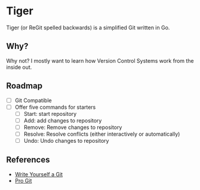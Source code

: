 # Tiger

Tiger (or ReGit spelled backwards) is a simplified Git written in Go.

## Why?

Why not? I mostly want to learn how Version Control Systems work from the inside out.

## Roadmap

- [ ] Git Compatible
- [ ] Offer five commands for starters
    - [ ] Start: start repository
    - [ ] Add: add changes to repository
    - [ ] Remove: Remove changes to repository
    - [ ] Resolve: Resolve conflicts (either interactively or automatically)
    - [ ] Undo: Undo changes to repository

## References

- [Write Yourself a Git][1]
- [Pro Git][2]

[1]: https://wyag.thb.lt/
[2]: https://git-scm.com/book/en/v2
